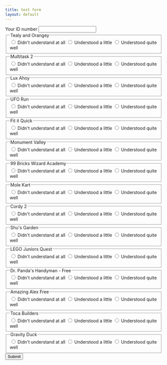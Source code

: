```yaml
---
title: test form
layout: default
---
```

<form action="MAILTO:someone@example.com" method="post" enctype="text/plain">
<div class="row">
	<label for="FormCtrl_1">Your ID number</label>
	<input id="FormCtrl_1" name="FormCtrl_1" type="text">
</div>
<div class="row requiredRow">
	<fieldset>
		<legend>Tealy and Orangey</legend>
		<span><input value="Didn't understand at all" id="FormCtrl_2_1" name="FormCtrl_2" type="radio" class="required" title="Didn't understand at all. "> <label for="FormCtrl_2_1">Didn't understand at all</label></span>
 		<span><input value="Understood a little" id="FormCtrl_2_2" name="FormCtrl_2" type="radio" class="required" title="Understood a little. "> <label for="FormCtrl_2_2">Understood a little</label></span>
 		<span><input value="Understood quite well" id="FormCtrl_2_3" name="FormCtrl_2" type="radio" class="required" title="Understood quite well. "> <label for="FormCtrl_2_3">Understood quite well</label></span>
 	</fieldset>
</div>
<div class="row requiredRow">
	<fieldset>
		<legend>Multitask 2</legend>
		<span><input value="Didn't understand at all" id="FormCtrl_3_4" name="FormCtrl_3" type="radio" class="required" title="Didn't understand at all. "> <label for="FormCtrl_3_4">Didn't understand at all</label></span>
 		<span><input value="Understood a little" id="FormCtrl_3_5" name="FormCtrl_3" type="radio" class="required" title="Understood a little. "> <label for="FormCtrl_3_5">Understood a little</label></span>
 		<span><input value="Understood quite well" id="FormCtrl_3_6" name="FormCtrl_3" type="radio" class="required" title="Understood quite well. "> <label for="FormCtrl_3_6">Understood quite well</label></span>
 	</fieldset>
</div>
<div class="row requiredRow">
	<fieldset>
		<legend>Lux Ahoy</legend>
		<span><input value="Didn't understand at all" id="FormCtrl_4_7" name="FormCtrl_4" type="radio" class="required" title="Didn't understand at all. "> <label for="FormCtrl_4_7">Didn't understand at all</label></span>
 		<span><input value="Understood a little" id="FormCtrl_4_8" name="FormCtrl_4" type="radio" class="required" title="Understood a little. "> <label for="FormCtrl_4_8">Understood a little</label></span>
 		<span><input value="Understood quite well" id="FormCtrl_4_9" name="FormCtrl_4" type="radio" class="required" title="Understood quite well. "> <label for="FormCtrl_4_9">Understood quite well</label></span>
 	</fieldset>
</div>
<div class="row requiredRow">
	<fieldset>
		<legend>UFO Run</legend>
		<span><input value="Didn't understand at all" id="FormCtrl_5_10" name="FormCtrl_5" type="radio" class="required" title="Didn't understand at all. "> <label for="FormCtrl_5_10">Didn't understand at all</label></span>
 		<span><input value="Understood a little" id="FormCtrl_5_11" name="FormCtrl_5" type="radio" class="required" title="Understood a little. "> <label for="FormCtrl_5_11">Understood a little</label></span>
 		<span><input value="Understood quite well" id="FormCtrl_5_12" name="FormCtrl_5" type="radio" class="required" title="Understood quite well. "> <label for="FormCtrl_5_12">Understood quite well</label></span>
 	</fieldset>
</div>
<div class="row requiredRow">
	<fieldset>
		<legend>Fit it Quick</legend>
		<span><input value="Didn't understand at all" id="FormCtrl_6_13" name="FormCtrl_6" type="radio" class="required" title="Didn't understand at all. "> <label for="FormCtrl_6_13">Didn't understand at all</label></span>
 		<span><input value="Understood a little" id="FormCtrl_6_14" name="FormCtrl_6" type="radio" class="required" title="Understood a little. "> <label for="FormCtrl_6_14">Understood a little</label></span>
 		<span><input value="Understood quite well" id="FormCtrl_6_15" name="FormCtrl_6" type="radio" class="required" title="Understood quite well. "> <label for="FormCtrl_6_15">Understood quite well</label></span>
 	</fieldset>
</div>
<div class="row requiredRow">
	<fieldset>
		<legend>Monument Valley</legend>
		<span><input value="Didn't understand at all" id="FormCtrl_7_16" name="FormCtrl_7" type="radio" class="required" title="Didn't understand at all. "> <label for="FormCtrl_7_16">Didn't understand at all</label></span>
 		<span><input value="Understood a little" id="FormCtrl_7_17" name="FormCtrl_7" type="radio" class="required" title="Understood a little. "> <label for="FormCtrl_7_17">Understood a little</label></span>
 		<span><input value="Understood quite well" id="FormCtrl_7_18" name="FormCtrl_7" type="radio" class="required" title="Understood quite well. "> <label for="FormCtrl_7_18">Understood quite well</label></span>
 	</fieldset>
</div>
<div class="row requiredRow">
	<fieldset>
		<legend>99 Bricks Wizard Academy</legend>
		<span><input value="Didn't understand at all" id="FormCtrl_8_19" name="FormCtrl_8" type="radio" class="required" title="Didn't understand at all. "> <label for="FormCtrl_8_19">Didn't understand at all</label></span>
 		<span><input value="Understood a little" id="FormCtrl_8_20" name="FormCtrl_8" type="radio" class="required" title="Understood a little. "> <label for="FormCtrl_8_20">Understood a little</label></span>
 		<span><input value="Understood quite well" id="FormCtrl_8_21" name="FormCtrl_8" type="radio" class="required" title="Understood quite well. "> <label for="FormCtrl_8_21">Understood quite well</label></span>
 	</fieldset>
</div>
<div class="row requiredRow">
	<fieldset>
		<legend>Mole Kart</legend>
		<span><input value="Didn't understand at all" id="FormCtrl_9_22" name="FormCtrl_9" type="radio" class="required" title="Didn't understand at all. "> <label for="FormCtrl_9_22">Didn't understand at all</label></span>
 		<span><input value="Understood a little" id="FormCtrl_9_23" name="FormCtrl_9" type="radio" class="required" title="Understood a little. "> <label for="FormCtrl_9_23">Understood a little</label></span>
 		<span><input value="Understood quite well" id="FormCtrl_9_24" name="FormCtrl_9" type="radio" class="required" title="Understood quite well. "> <label for="FormCtrl_9_24">Understood quite well</label></span>
 	</fieldset>
</div>
<div class="row requiredRow">
	<fieldset>
		<legend>Cordy 2</legend>
		<span><input value="Didn't understand at all" id="FormCtrl_10_25" name="FormCtrl_10" type="radio" class="required" title="Didn't understand at all. "> <label for="FormCtrl_10_25">Didn't understand at all</label></span>
 		<span><input value="Understood a little" id="FormCtrl_10_26" name="FormCtrl_10" type="radio" class="required" title="Understood a little. "> <label for="FormCtrl_10_26">Understood a little</label></span>
 		<span><input value="Understood quite well" id="FormCtrl_10_27" name="FormCtrl_10" type="radio" class="required" title="Understood quite well. "> <label for="FormCtrl_10_27">Understood quite well</label></span>
 	</fieldset>
</div>
<div class="row requiredRow">
	<fieldset>
		<legend>Shu's Garden</legend>
		<span><input value="Didn't understand at all" id="FormCtrl_11_28" name="FormCtrl_11" type="radio" class="required" title="Didn't understand at all. "> <label for="FormCtrl_11_28">Didn't understand at all</label></span>
 		<span><input value="Understood a little" id="FormCtrl_11_29" name="FormCtrl_11" type="radio" class="required" title="Understood a little. "> <label for="FormCtrl_11_29">Understood a little</label></span>
 		<span><input value="Understood quite well" id="FormCtrl_11_30" name="FormCtrl_11" type="radio" class="required" title="Understood quite well. "> <label for="FormCtrl_11_30">Understood quite well</label></span>
 	</fieldset>
</div>
<div class="row requiredRow">
	<fieldset>
		<legend>LEGO Juniors Quest</legend>
		<span><input value="Didn't understand at all" id="FormCtrl_12_31" name="FormCtrl_12" type="radio" class="required" title="Didn't understand at all. "> <label for="FormCtrl_12_31">Didn't understand at all</label></span>
 		<span><input value="Understood a little" id="FormCtrl_12_32" name="FormCtrl_12" type="radio" class="required" title="Understood a little. "> <label for="FormCtrl_12_32">Understood a little</label></span>
 		<span><input value="Understood quite well" id="FormCtrl_12_33" name="FormCtrl_12" type="radio" class="required" title="Understood quite well. "> <label for="FormCtrl_12_33">Understood quite well</label></span>
 	</fieldset>
</div>
<div class="row requiredRow">
	<fieldset>
		<legend>Dr. Panda's Handyman - Free</legend>
		<span><input value="Didn't understand at all" id="FormCtrl_13_34" name="FormCtrl_13" type="radio" class="required" title="Didn't understand at all. "> <label for="FormCtrl_13_34">Didn't understand at all</label></span>
 		<span><input value="Understood a little" id="FormCtrl_13_35" name="FormCtrl_13" type="radio" class="required" title="Understood a little. "> <label for="FormCtrl_13_35">Understood a little</label></span>
 		<span><input value="Understood quite well" id="FormCtrl_13_36" name="FormCtrl_13" type="radio" class="required" title="Understood quite well. "> <label for="FormCtrl_13_36">Understood quite well</label></span>
 	</fieldset>
</div>
<div class="row requiredRow">
	<fieldset>
		<legend>Amazing Alex Free</legend>
		<span><input value="Didn't understand at all" id="FormCtrl_14_37" name="FormCtrl_14" type="radio" class="required" title="Didn't understand at all. "> <label for="FormCtrl_14_37">Didn't understand at all</label></span>
 		<span><input value="Understood a little" id="FormCtrl_14_38" name="FormCtrl_14" type="radio" class="required" title="Understood a little. "> <label for="FormCtrl_14_38">Understood a little</label></span>
 		<span><input value="Understood quite well" id="FormCtrl_14_39" name="FormCtrl_14" type="radio" class="required" title="Understood quite well. "> <label for="FormCtrl_14_39">Understood quite well</label></span>
 	</fieldset>
</div>
<div class="row requiredRow">
	<fieldset>
		<legend>Toca Builders</legend>
		<span><input value="Didn't understand at all" id="FormCtrl_15_40" name="FormCtrl_15" type="radio" class="required" title="Didn't understand at all. "> <label for="FormCtrl_15_40">Didn't understand at all</label></span>
 		<span><input value="Understood a little" id="FormCtrl_15_41" name="FormCtrl_15" type="radio" class="required" title="Understood a little. "> <label for="FormCtrl_15_41">Understood a little</label></span>
 		<span><input value="Understood quite well" id="FormCtrl_15_42" name="FormCtrl_15" type="radio" class="required" title="Understood quite well. "> <label for="FormCtrl_15_42">Understood quite well</label></span>
 	</fieldset>
</div>
<div class="row requiredRow">
	<fieldset>
		<legend>Gravity Duck</legend>
		<span><input value="Didn't understand at all" id="FormCtrl_16_43" name="FormCtrl_16" type="radio" class="required" title="Didn't understand at all. "> <label for="FormCtrl_16_43">Didn't understand at all</label></span>
 		<span><input value="Understood a little" id="FormCtrl_16_44" name="FormCtrl_16" type="radio" class="required" title="Understood a little. "> <label for="FormCtrl_16_44">Understood a little</label></span>
 		<span><input value="Understood quite well" id="FormCtrl_16_45" name="FormCtrl_16" type="radio" class="required" title="Understood quite well. "> <label for="FormCtrl_16_45">Understood quite well</label></span>
 	</fieldset>
</div>
<div class="row">
<input type="submit" value="Submit">
</div>
</form>

